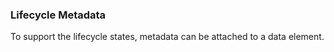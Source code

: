### Lifecycle Metadata

To support the lifecycle states, metadata can be attached to a data element.
